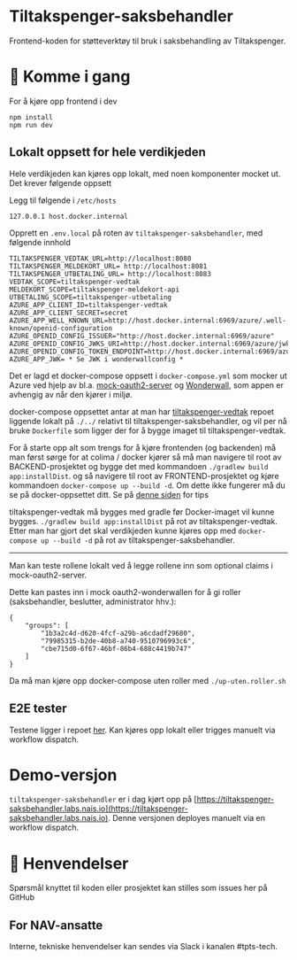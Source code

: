 Tiltakspenger-saksbehandler
================

Frontend-koden for støtteverktøy til bruk i saksbehandling av Tiltakspenger.

# 🚀 Komme i gang

For å kjøre opp frontend i dev

```
npm install
npm run dev
```

## Lokalt oppsett for hele verdikjeden
Hele verdikjeden kan kjøres opp lokalt, med noen komponenter mocket ut. Det krever følgende oppsett

Legg til følgende i `/etc/hosts`

```
127.0.0.1 host.docker.internal
```

Opprett en `.env.local` på roten av `tiltakspenger-saksbehandler`, med følgende innhold

```
TILTAKSPENGER_VEDTAK_URL=http://localhost:8080
TILTAKSPENGER_MELDEKORT_URL= http://localhost:8081
TILTAKSPENGER_UTBETALING_URL= http://localhost:8083
VEDTAK_SCOPE=tiltakspenger-vedtak
MELDEKORT_SCOPE=tiltakspenger-meldekort-api
UTBETALING_SCOPE=tiltakspenger-utbetaling
AZURE_APP_CLIENT_ID=tiltakspenger-vedtak
AZURE_APP_CLIENT_SECRET=secret
AZURE_APP_WELL_KNOWN_URL=http://host.docker.internal:6969/azure/.well-known/openid-configuration
AZURE_OPENID_CONFIG_ISSUER="http://host.docker.internal:6969/azure"
AZURE_OPENID_CONFIG_JWKS_URI=http://host.docker.internal:6969/azure/jwks
AZURE_OPENID_CONFIG_TOKEN_ENDPOINT=http://host.docker.internal:6969/azure/token
AZURE_APP_JWK= * Se JWK i wonderwallconfig *
```

Det er lagd et docker-compose oppsett i `docker-compose.yml` som mocker ut Azure ved hjelp av bl.a. [mock-oauth2-server](https://github.com/navikt/mock-oauth2-server)
og [Wonderwall](https://doc.nais.io/appendix/wonderwall/), som appen er avhengig av når den kjører i miljø.

docker-compose oppsettet antar at man har [tiltakspenger-vedtak](https://github.com/navikt/tiltakspenger-vedtak) repoet 
liggende lokalt på `./../` relativt til tiltakspenger-saksbehandler, og vil per nå bruke `Dockerfile` som ligger der for å bygge imaget til tiltakspenger-vedtak.

For å starte opp alt som trengs for å kjøre frontenden (og backenden) må man først sørge for at colima / docker kjører
så må man navigere til root av BACKEND-prosjektet og bygge det med kommandoen `./gradlew build app:installDist`.
og så navigere til root av FRONTEND-prosjektet og kjøre kommandoen `docker-compose up --build -d`.
Om dette ikke fungerer må du se på docker-oppsettet ditt. Se på [denne siden](https://confluence.adeo.no/display/POAO/Ny+Utvikler+i+Tiltakspenger) for tips

tiltakspenger-vedtak må bygges med gradle før Docker-imaget vil kunne bygges. `./gradlew build app:installDist` på rot av tiltakspenger-vedtak.
Etter man har gjort det skal verdikjeden kunne kjøres opp med `docker-compose up --build -d` på rot av tiltakspenger-saksbehandler.

---

Man kan teste rollene lokalt ved å legge rollene inn som optional claims i mock-oauth2-server.


Dette kan pastes inn i mock oauth2-wonderwallen for å gi roller (saksbehandler, beslutter, administrator hhv.):
```
{
    "groups": [
        "1b3a2c4d-d620-4fcf-a29b-a6cdadf29680", 
        "79985315-b2de-40b8-a740-9510796993c6",
        "cbe715d0-6f67-46bf-86b4-688c4419b747"
    ]
}
```

Da må man kjøre opp docker-compose uten roller med
```./up-uten.roller.sh```


## E2E tester

Testene ligger i repoet [her](https://github.com/navikt/tiltakspenger-e2e-tests). Kan kjøres opp lokalt eller trigges manuelt via workflow dispatch.

# Demo-versjon

`tiltakspenger-saksbehandler` er i dag kjørt opp på [https://tiltakspenger-saksbehandler.labs.nais.io](https://tiltakspenger-saksbehandler.labs.nais.io). Denne versjonen deployes manuelt via en workflow dispatch.

# 📣 Henvendelser

Spørsmål knyttet til koden eller prosjektet kan stilles som issues her på GitHub

## For NAV-ansatte

Interne, tekniske henvendelser kan sendes via Slack i kanalen #tpts-tech.
